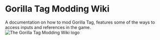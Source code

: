 # Gorilla Tag Modding Wiki
A documentation on how to mod Gorilla Tag, features some of the ways to access inputs and references in the game.
![The Gorilla Tag Modding Wiki logo](https://github.com/dyeddaboi/GorillaTagModdingWiki/blob/main/Modding%20Wiki.png)
